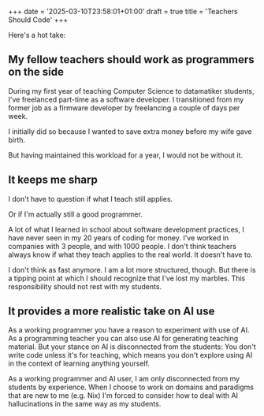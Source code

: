 +++
date = '2025-03-10T23:58:01+01:00'
draft = true
title = 'Teachers Should Code'
+++

Here's a hot take:

## My fellow teachers should work as programmers on the side

During my first year of teaching Computer Science to datamatiker students, I've
freelanced part-time as a software developer. I transitioned from my former job
as a firmware developer by freelancing a couple of days per week.

I initially did so because I wanted to save extra money before my wife gave
birth.

But having maintained this workload for a year, I would not be without it.

## It keeps me sharp

I don't have to question if what I teach still applies.

Or if I'm actually still a good programmer.

A lot of what I learned in school about software development practices, I have
never seen in my 20 years of coding for money. I've worked in companies with 3
people, and with 1000 people. I don't think teachers always know if what they
teach applies to the real world. It doesn't have to.

I don't think as fast anymore. I am a lot more structured, though. But there is
a tipping point at which I should recognize that I've lost my marbles. This
responsibility should not rest with my students.

## It provides a more realistic take on AI use

As a working programmer you have a reason to experiment with use of AI. As a
programming teacher you can also use AI for generating teaching material. But
your stance on AI is disconnected from the students: You don't write code
unless it's for teaching, which means you don't explore using AI in the context
of learning anything yourself.

As a working programmer and AI user, I am only disconnected from my students by
experience. When I choose to work on domains and paradigms that are new to me
(e.g. Nix) I'm forced to consider how to deal with AI hallucinations in the
same way as my students.
